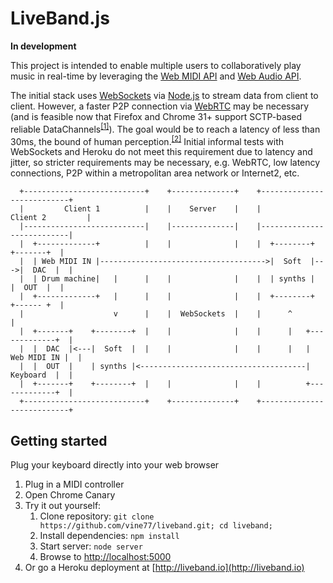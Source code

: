 LiveBand.js
===========

**In development**

This project is intended to enable multiple users to collaboratively play music in real-time by leveraging the [Web MIDI API](http://www.w3.org/TR/webmidi/) and [Web Audio API](http://www.w3.org/TR/webaudio/).

The initial stack uses [WebSockets](http://www.w3.org/TR/websockets/) via [Node.js](https://github.com/joyent/node) to stream data from client to client. However, a faster P2P connection via [WebRTC](http://www.w3.org/TR/webrtc/) may be necessary (and is feasible now that Firefox and Chrome 31+ support SCTP-based reliable DataChannels<sup>[[1]](http://peerjs.com/status)</sup>). The goal would be to reach a latency of less than 30ms, the bound of human perception.<sup>[[2]](http://cacm.acm.org/magazines/2006/11/5793-enabling-network-centric-music-performance-in-wide-area-networks/fulltext)</sup> Initial informal tests with WebSockets and Heroku do not meet this requirement due to latency and jitter, so stricter requirements may be necessary, e.g. WebRTC, low latency connections, P2P within a metropolitan area network or Internet2, etc.

      +---------------------------+    +--------------+    +---------------------------+
      |         Client 1          |    |    Server    |    |          Client 2         |
      |---------------------------|    |--------------|    |---------------------------|
      |  +-------------+          |    |              |    |  +--------+    +-------+  |
      |  | Web MIDI IN |------------------------------------->|  Soft  |--->|  DAC  |  |
      |  | Drum machine|   |      |    |              |    |  | synths |    |  OUT  |  |
      |  +-------------+   |      |    |              |    |  +--------+    +------ +  |
      |                    v      |    |  WebSockets  |    |      ^                    |
      |  +-------+    +--------+  |    |              |    |      |   +-------------+  |
      |  |  DAC  |<---|  Soft  |  |    |              |    |      |   | Web MIDI IN |  |
      |  |  OUT  |    | synths |<-------------------------------------|   Keyboard  |  |
      |  +-------+    +--------+  |    |              |    |          +-------------+  |
      +---------------------------+    +--------------+    +---------------------------+

## Getting started

Plug your keyboard directly into your web browser

1. Plug in a MIDI controller
2. Open Chrome Canary
3. Try it out yourself:
    1. Clone repository: `git clone https://github.com/vine77/liveband.git; cd liveband;`
    2. Install dependencies: `npm install`
    3. Start server: `node server`
    4. Browse to [http://localhost:5000](http://localhost:5000)
4. Or go a Heroku deployment at [http://liveband.io](http://liveband.io)
